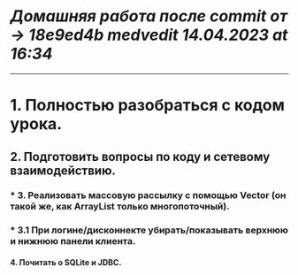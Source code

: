 # *Домашняя работа после commit от -> 18e9ed4b medvedit 14.04.2023 at 16:34*
***
# 1. Полностью разобраться с кодом урока.
## 2. Подготовить вопросы по коду и сетевому взаимодействию.
### \* 3. Реализовать массовую рассылку с помощью Vector (он такой же, как ArrayList только многопоточный).
### \* 3.1 При логине/дисконнекте убирать/показывать верхнюю и нижнюю панели клиента.
#### 4. Почитать о SQLite и JDBC.